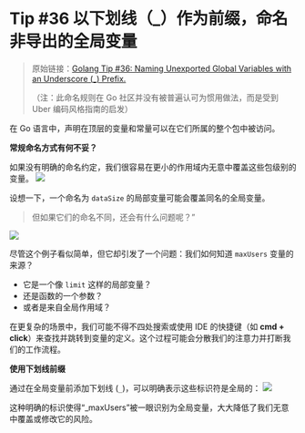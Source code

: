 # Tip #36 以下划线（\_）作为前缀，命名非导出的全局变量

> 原始链接：[Golang Tip #36: Naming Unexported Global Variables with an Underscore (\_) Prefix.](https://twitter.com/func25/status/1763527891466522656)
>
> （注：此命名规则在 Go 社区并没有被普遍认可为惯用做法，而是受到 Uber 编码风格指南的启发）

在 Go 语言中，声明在顶层的变量和常量可以在它们所属的整个包中被访问。

**常规命名方式有何不妥？**

如果没有明确的命名约定，我们很容易在更小的作用域内无意中覆盖这些包级别的变量。
![](./images/036/36_01.png)

设想一下，一个命名为 `dataSize` 的局部变量可能会覆盖同名的全局变量。

> 但如果它们的命名不同，还会有什么问题呢？”

![](./images/036/36_02.png)

尽管这个例子看似简单，但它却引发了一个问题：我们如何知道 `maxUsers` 变量的来源？

- 它是一个像 `limit` 这样的局部变量？
- 还是函数的一个参数？
- 或者是来自全局作用域？

在更复杂的场景中，我们可能不得不四处搜索或使用 IDE 的快捷键（如 **cmd + click**）来查找并跳转到变量的定义。这个过程可能会分散我们的注意力并打断我们的工作流程。

**使用下划线前缀**

通过在全局变量前添加下划线 (`_`)，可以明确表示这些标识符是全局的：
![](./images/036/36_03.png)

这种明确的标识使得“\_maxUsers”被一眼识别为全局变量，大大降低了我们无意中覆盖或修改它的风险。
